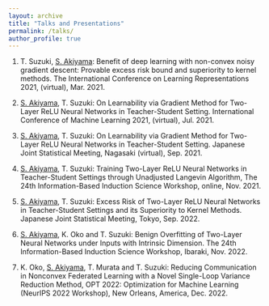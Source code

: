 ```yaml
---
layout: archive
title: "Talks and Presentations"
permalink: /talks/
author_profile: true
---
```


1. T. Suzuki, <ins>S. Akiyama</ins>: Benefit of deep learning with non-convex noisy gradient descent: Provable excess risk bound and superiority to kernel methods. The International Conference on Learning Representations 2021, (virtual), Mar. 2021.

2. <ins>S. Akiyama</ins>, T. Suzuki: On Learnability via Gradient Method for Two-Layer ReLU Neural Networks in Teacher-Student Setting. International Conference of Machine Learning 2021, (virtual), Jul. 2021.

3. <ins>S. Akiyama</ins>, T. Suzuki: On Learnability via Gradient Method for Two-Layer ReLU Neural Networks in Teacher-Student Setting. Japanese Joint Statistical Meeting, Nagasaki (virtual), Sep. 2021.

4. <ins>S. Akiyama</ins>, T. Suzuki: Training Two-Layer ReLU Neural Networks in Teacher-Student Settings through Unadjusted Langevin Algorithm, The 24th Information-Based Induction Science Workshop, online, Nov. 2021.

5. <ins>S. Akiyama</ins>, T. Suzuki: Excess Risk of Two-Layer ReLU Neural Networks in Teacher-Student Settings and its Superiority to Kernel Methods. Japanese Joint Statistical Meeting, Tokyo, Sep. 2022.

6. <ins>S. Akiyama</ins>, K. Oko and T. Suzuki: Benign Overfitting of Two-Layer Neural Networks under Inputs with Intrinsic Dimension. The 24th Information-Based Induction Science Workshop, Ibaraki, Nov. 2022.

7. K. Oko, <ins>S. Akiyama</ins>, T. Murata and T. Suzuki: Reducing Communication in Nonconvex Federated Learning with a Novel Single-Loop Variance Reduction Method,  OPT 2022: Optimization for Machine Learning (NeurIPS 2022 Workshop), New Orleans, America, Dec. 2022.
